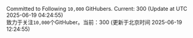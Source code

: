 Committed to Following `10,000` GitHubers. Current: <!-- FOLLOWING_COUNT -->300<!-- FOLLOWING_COUNT --> (Update at UTC <!-- LAST_UPDATED -->2025-06-19 04:24:55<!-- LAST_UPDATED -->)<br>
致力于关注`10,000`个GitHuber。当前：<!-- FOLLOWING_COUNT -->300<!-- FOLLOWING_COUNT --> (更新于北京时间 <!-- LAST_UPDATED_CST -->2025-06-19 12:24:55<!-- LAST_UPDATED_CST -->)

